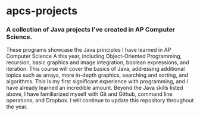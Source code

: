 # apcs-projects
### A collection of Java projects I've created in AP Computer Science.

These programs showcase the Java principles I have learned in AP Computer Science A this year,
including Object-Oriented Programming, recursion, basic graphics and image integration, boolean expressions, and
iteration. This course will cover the basics of Java, addressing additional topics such as arrays, 
more in-depth graphics, searching and sorting, and algorithms. This is my first significant experience
with programming, and I have already learned an incredible amount. Beyond the Java skills listed above,
I have familiarized myself with Git and Github, command line operations, and Dropbox. I will continue to 
update this repository throughout the year.
